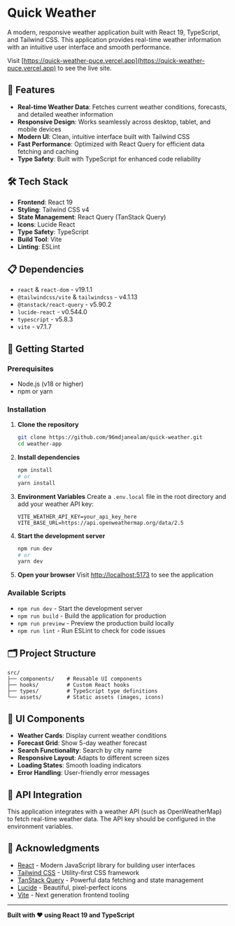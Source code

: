 # Quick Weather

A modern, responsive weather application built with React 19, TypeScript, and Tailwind CSS. This application provides real-time weather information with an intuitive user interface and smooth performance.

Visit [https://quick-weather-puce.vercel.app](https://quick-weather-puce.vercel.app) to see the live site.

## 🌟 Features

- **Real-time Weather Data**: Fetches current weather conditions, forecasts, and detailed weather information
- **Responsive Design**: Works seamlessly across desktop, tablet, and mobile devices
- **Modern UI**: Clean, intuitive interface built with Tailwind CSS
- **Fast Performance**: Optimized with React Query for efficient data fetching and caching
- **Type Safety**: Built with TypeScript for enhanced code reliability

## 🛠️ Tech Stack

- **Frontend**: React 19
- **Styling**: Tailwind CSS v4
- **State Management**: React Query (TanStack Query)
- **Icons**: Lucide React
- **Type Safety**: TypeScript
- **Build Tool**: Vite
- **Linting**: ESLint

## 📋 Dependencies

- `react` & `react-dom` - v19.1.1
- `@tailwindcss/vite` & `tailwindcss` - v4.1.13
- `@tanstack/react-query` - v5.90.2
- `lucide-react` - v0.544.0
- `typescript` - v5.8.3
- `vite` - v7.1.7

## 🚀 Getting Started

### Prerequisites

- Node.js (v18 or higher)
- npm or yarn

### Installation

1. **Clone the repository**
   ```bash
   git clone https://github.com/96mdjanealam/quick-weather.git
   cd weather-app
   ```

2. **Install dependencies**
   ```bash
   npm install
   # or
   yarn install
   ```

3. **Environment Variables**
   Create a `.env.local` file in the root directory and add your weather API key:
   ```env
   VITE_WEATHER_API_KEY=your_api_key_here
   VITE_BASE_URL=https://api.openweathermap.org/data/2.5
   ```

4. **Start the development server**
   ```bash
   npm run dev
   # or
   yarn dev
   ```

5. **Open your browser**
   Visit [http://localhost:5173](http://localhost:5173) to see the application

### Available Scripts

- `npm run dev` - Start the development server
- `npm run build` - Build the application for production
- `npm run preview` - Preview the production build locally
- `npm run lint` - Run ESLint to check for code issues

## 🗂️ Project Structure

```
src/
├── components/    # Reusable UI components
├── hooks/         # Custom React hooks
├── types/         # TypeScript type definitions
└── assets/        # Static assets (images, icons)
```

## 🎨 UI Components

- **Weather Cards**: Display current weather conditions
- **Forecast Grid**: Show 5-day weather forecast
- **Search Functionality**: Search by city name
- **Responsive Layout**: Adapts to different screen sizes
- **Loading States**: Smooth loading indicators
- **Error Handling**: User-friendly error messages

## 🔧 API Integration

This application integrates with a weather API (such as OpenWeatherMap) to fetch real-time weather data. The API key should be configured in the environment variables.

## 🙏 Acknowledgments

- [React](https://react.dev/) - Modern JavaScript library for building user interfaces
- [Tailwind CSS](https://tailwindcss.com/) - Utility-first CSS framework
- [TanStack Query](https://tanstack.com/query) - Powerful data fetching and state management
- [Lucide](https://lucide.dev/) - Beautiful, pixel-perfect icons
- [Vite](https://vitejs.dev/) - Next generation frontend tooling

---

**Built with ❤️ using React 19 and TypeScript**